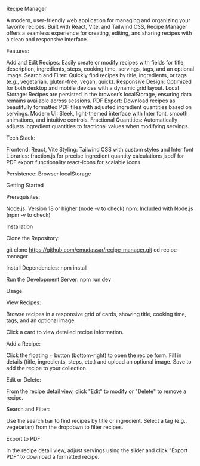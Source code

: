 Recipe Manager

A modern, user-friendly web application for managing and organizing your favorite recipes. Built with React, Vite, and Tailwind CSS, Recipe Manager offers a seamless experience for creating, editing, and sharing recipes with a clean and responsive interface.

Features:

Add and Edit Recipes: Easily create or modify recipes with fields for title, description, ingredients, steps, cooking time, servings, tags, and an optional image.
Search and Filter: Quickly find recipes by title, ingredients, or tags (e.g., vegetarian, gluten-free, vegan, quick).
Responsive Design: Optimized for both desktop and mobile devices with a dynamic grid layout.
Local Storage: Recipes are persisted in the browser’s localStorage, ensuring data remains available across sessions.
PDF Export: Download recipes as beautifully formatted PDF files with adjusted ingredient quantities based on servings.
Modern UI: Sleek, light-themed interface with Inter font, smooth animations, and intuitive controls.
Fractional Quantities: Automatically adjusts ingredient quantities to fractional values when modifying servings.

Tech Stack:

Frontend: React, Vite 
Styling: Tailwind CSS with custom styles and Inter font
Libraries:
fraction.js for precise ingredient quantity calculations
jspdf for PDF export functionality
react-icons for scalable icons

Persistence: Browser localStorage

Getting Started

Prerequisites:

Node.js: Version 18 or higher (node -v to check)
npm: Included with Node.js (npm -v to check)

Installation

Clone the Repository:

git clone https://github.com/emudassar/recipe-manager.git
cd recipe-manager


Install Dependencies:
npm install


Run the Development Server:
npm run dev

Usage

View Recipes:

Browse recipes in a responsive grid of cards, showing title, cooking time, tags, and an optional image.

Click a card to view detailed recipe information.

Add a Recipe:

Click the floating + button (bottom-right) to open the recipe form.
Fill in details (title, ingredients, steps, etc.) and upload an optional image.
Save to add the recipe to your collection.


Edit or Delete:

From the recipe detail view, click "Edit" to modify or "Delete" to remove a recipe.


Search and Filter:

Use the search bar to find recipes by title or ingredient.
Select a tag (e.g., vegetarian) from the dropdown to filter recipes.


Export to PDF:

In the recipe detail view, adjust servings using the slider and click "Export PDF" to download a formatted recipe.

